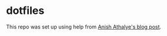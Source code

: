 # dotfiles
This repo was set up using help from [Anish Athalye's blog post](https://www.anishathalye.com/2014/08/03/managing-your-dotfiles/).
